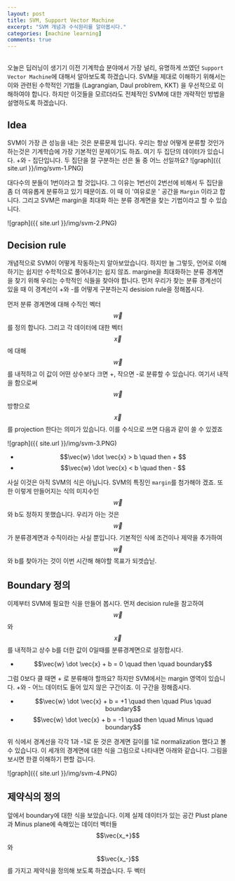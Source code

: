 ```yaml
---
layout: post
title: SVM, Support Vector Machine
excerpt: "SVM 개념과 수식원리를 알아봅시다."
categories: [machine learning]
comments: true
---
```



##

오늘은 딥러닝이 생기기 이전 기계학습 분야에서 가장 널리, 유명하게 쓰였던 `Support Vector Machine`에 대해서 알아보도록 하겠습니다. SVM을 제대로 이해하기 위해서는 이와 관련된 수학적인 기법들 (Lagrangian, Daul problrem, KKT) 을 우선적으로 이해하여야 합니다. 하지만 이것들을 모르더라도 전체적인 SVM에 대한 개략적인 방법을 설명하도록 하겠습니다. 

## Idea

SVM이 가장 큰 성능을 내는 것은 분류문제 입니다. 우리는 항상 어떻게 분류할 것인가 하는것은 기계학습에 가장 기본적인 문제이기도 하죠. 여기 두 집단의 데이터가 있습니다. +와 - 집단입니다. 두 집단을 잘 구분하는 선은 둘 중 어느 선일까요?
![graph]({{ site.url }}/img/svm-1.PNG)

대다수의 분들이 1번이라고 할 것입니다. 그 이유는 1번선이 2번선에 비해서 두 집단을 좀 더 여유롭게 분류하고 있기 때문이죠. 이 때 이 '여유로운 ' 공간을  `Margin` 이라고 합니다. 그리고 SVM은 margin을 최대화 하는 분류 경계면을 찾는 기법이라고 할 수 있습니다. 

![graph]({{ site.url }}/img/svm-2.PNG)

## Decision rule

개념적으로 SVM이 어떻게 작동하는지 알아보았습니다. 하지만 늘 그렇듯, 언어로 이해하기는 쉽지만 수학적으로 풀어내기는 쉽지 않죠. margine을 최대화하는 분류 경계면을 찾기 위해 우리는 수학적인 식들을 찾아야 합니다. 먼저 우리가 찾는 분류 경계선이 있을 때 이 경계선이 +와 -를 어떻게 구분하는지 desision rule을 정해봅시다. 

먼저 분류 경계면에 대해 수직인 벡터 $$\vec{w}$$ 를 정의 합니다. 그리고 각 데이터에 대한 벡터 $$\vec{x}$$에 대해 $$\vec{w}$$를 내적하고 이 값이 어떤 상수보다 크면 +, 작으면 -로 분류할 수 있습니다. 여기서 내적을 함으로써 $$\vec{w}$$ 방향으로 $$\vec{x}$$ 를 projection 한다는 의미가 있습니다. 이를 수식으로 쓰면 다음과 같이 쓸 수 있겠죠

![graph]({{ site.url }}/img/svm-3.PNG)


* $$\vec{w} \dot \vec{x} > b \quad then + $$
* $$\vec{w} \dot \vec{x} < b \quad then - $$

사실 이것은 아직 SVM의 식은 아닙니다. SVM의 특징인 `margin`를 첨가해야 겠죠. 또한 이렇게 만들어지는 식의 미지수인 $$\vec{w}$$와 b도 정하지 못했습니다. 우리가 아는 것은 $$\vec{w}$$가 분류경계면과 수직이라는 사실 뿐입니다. 기본적인 식에 조건이나 제약을 추가하여 $$\vec{w}$$와 b를 찾아가는 것이 이번 시간해 해야할 목표가 되겟습닏. 

## Boundary 정의

이제부터 SVM에 필요한 식을 만들어 봅시다. 먼저 decision rule을 참고하여 $$\vec{w}$$와 $$\vec{x}$$를 내적하고 상수 b를 더한 값이 0일때를 분류경계면으로 설정합시다. 

* $$\vec{w} \dot \vec{x} + b = 0  \quad then \quad boundary$$

그럼 0보다 클 때면 + 로 분류해야 할까요? 하지만 SVM에서는 margin 영역이 있습니다. +와 - 어느 데이터도 들어 있지 않은 구간이죠. 이 구간을 정해줍시다.

* $$\vec{w} \dot \vec{x} + b = +1  \quad then \quad Plus \quad boundary$$
* $$\vec{w} \dot \vec{x} + b = -1  \quad then \quad Minus \quad boundary$$

위 식에서 경계선을 각각 1과 -1로 둔 것은 경계면 길이를 1로 normalization 했다고 볼 수 있습니다. 이 세개의 경계면에 대한 식을 그림으로 나타내면 아래와 같습니다. 그림을 보시면 한결 이해하기 편할 겁니다. 

![graph]({{ site.url }}/img/svm-4.PNG)

## 제약식의 정의

앞에서 boundary에 대한 식을 보았습니다. 이제 실제 데이터가 있는 공간 Plust plane과 Minus plane에 속해있는 데이터 벡터들 $$\vec{x_+}$$와 $$\vec{x_-}$$를 가지고 제약식을 정의해 보도록 하겠습니다. 두 벡터
